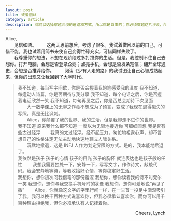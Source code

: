 ```yaml
---
layout: post
title: 致爱丽丝
category: article
description: 你可以选择穿越沙漠的道路和方式，所以你是自由的；你必须穿越这片沙漠，所以你又是不自由的。
---
```


Alice,  
　　见信如晤。
　　这两天思前想后，考虑了很多。我试着做回以前的自己，可惜不能。我也试着用简书来使自己变得忙碌充实，可惜同样失败了。  
　　我尊重你的想法，不想在现阶段过多打搅你的生活。但是，我控制不住自己去想你。打开电脑，会想是否登录企鹅；点亮手机，会想是否发条短信；翻开全球通史，会想是否推荐给你。
　　阅读《少有人走的路》的我试图让自己心智成熟起来，但你的出现又让我回到了大学时代。  
> 我不知道，每当写字间歇，你是否会握着我的笔感受我的温度
> 我不知道，每逢动人诗篇，你是否期待与我分享
> 我不知道，每个电话之后，你是否握着电话欣然一笑
> 我不知道，每句再见之后，你是否总会期待下次见面
　　大一数学课上的无聊之作竟不想成为了预言，变成了我现在患得患失的写照。真是无比讽刺。  
　　Alice，你颠覆了我的世界、我的生活，但是我却走不进你的世界。  
> 我不知道
> 原来我什么都不知道
> 一度以为无限地接近你
> 可细细回想
> 我是否有些太过轻浮
　　我真的太过轻浮。经不起压力，匆忙地袒露心声，却不曾想自己的性格注定无法主动地快速地建立人际关系。  
　　沉默地撤退，这是 INFJ 人作为划定界限的方式。是的，我本能地后退了。  
> 我依然是孩子
> 孩子的心情
> 孩子的目光
> 孩子的胸怀
> 就连表达也是孩子般的任性
　　我想我需要独处一下，安静一下，写写文字，作作诗文，敲敲代码。我会安静地等待，等我收拾好心情，等你稳定好生活。  
> 我想你，想你初次问我借笔的那份羞涩
> 我想你，想你读着我的诗不时莞尔一笑
> 我想你，想你与我交换手机号时的犹豫
> 我想你，想你可爱地说“再见了撒”
　　Alice，你就像这文字的字里行间一样，在一举首一投足中渐渐吸引了我。我可以换千百种方式说喜欢你，但我必须承认喜欢你。而你可以用千百种理由拒绝我，但你必须承认有人记挂着你。
<p style="text-align: right;">Cheers,
Lynch</p>  